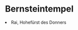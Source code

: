 # Bernsteintempel

<procedure title="Charaktere von diesem Ort">
<list columns="3">
<li>Rai, Hohefürst des Donners</li>
<!-- <li><a href="Mei.md"></a></li> -->
</list>
</procedure>